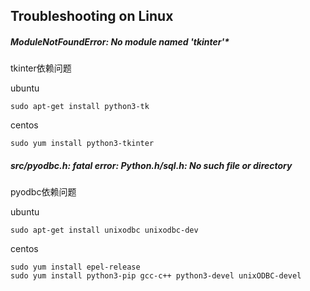 ## Troubleshooting on Linux
##### ModuleNotFoundError: No module named 'tkinter'*
tkinter依赖问题     

ubuntu  
```
sudo apt-get install python3-tk
```
centos  
```
sudo yum install python3-tkinter
```

##### src/pyodbc.h: fatal error: Python.h/sql.h: No such file or directory
pyodbc依赖问题  

ubuntu  
```
sudo apt-get install unixodbc unixodbc-dev
```
centos  
```
sudo yum install epel-release
sudo yum install python3-pip gcc-c++ python3-devel unixODBC-devel
```

##### 